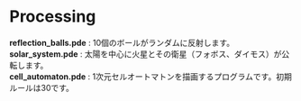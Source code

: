 # Processing
**reflection_balls.pde** : 10個のボールがランダムに反射します。  
**solar_system.pde** : 太陽を中心に火星とその衛星（フォボス、ダイモス）が公転します。  
**cell_automaton.pde** : 1次元セルオートマトンを描画するプログラムです。初期ルールは30です。  
